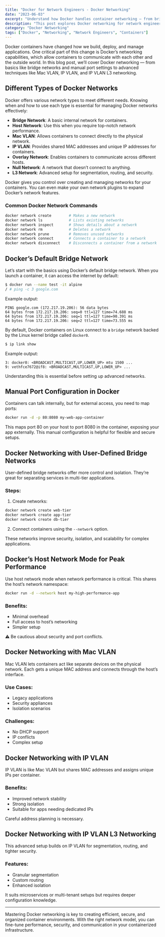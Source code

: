 ```yaml
---
title: "Docker for Network Engineers - Docker Networking"
date: "2023-06-03"
excerpt: "Understand how Docker handles container networking — from bridge and host modes to Mac VLAN, IP VLAN, and advanced L3 setups — all tailored for network engineers."
description: "This post explores Docker networking for network engineers, covering default bridge networks, port mapping, custom networks, host mode, and advanced configurations like Mac VLAN and IP VLAN. Learn when and how to apply each to optimize container communication and isolation."
category: "Docker Networking"
tags: ["Docker", "Networking", "Network Engineers", "Containers"]
---
```


Docker containers have changed how we build, deploy, and manage applications. One critical part of this change is Docker’s networking capabilities, which allow containers to communicate with each other and the outside world. In this blog post, we’ll cover Docker networking — from basics like bridge networks and manual port settings to advanced techniques like Mac VLAN, IP VLAN, and IP VLAN L3 networking.

## Different Types of Docker Networks

Docker offers various network types to meet different needs. Knowing when and how to use each type is essential for managing Docker networks effectively:

- **Bridge Network**: A basic internal network for containers.
- **Host Network**: Use this when you require top-notch network performance.
- **Mac VLAN**: Allows containers to connect directly to the physical network.
- **IP VLAN**: Provides shared MAC addresses and unique IP addresses for containers.
- **Overlay Network**: Enables containers to communicate across different hosts.
- **Null Network**: A network that doesn’t connect to anything.
- **L3 Network**: Advanced setup for segmentation, routing, and security.

Docker gives you control over creating and managing networks for your containers. You can even make your own network plugins to expand Docker’s network features.

### Common Docker Network Commands

```bash
docker network create        # Makes a new network
docker network ls            # Lists existing networks
docker network inspect       # Shows details about a network
docker network rm            # Deletes a network
docker network prune         # Removes unused networks
docker network connect       # Connects a container to a network
docker network disconnect    # Disconnects a container from a network
````

## Docker’s Default Bridge Network

Let’s start with the basics using Docker’s default bridge network. When you launch a container, it can access the internet by default:

```bash
$ docker run --name test -it alpine
/ # ping -c 3 google.com
```

Example output:

```
PING google.com (172.217.19.206): 56 data bytes
64 bytes from 172.217.19.206: seq=0 ttl=127 time=74.688 ms
64 bytes from 172.217.19.206: seq=1 ttl=127 time=90.391 ms
64 bytes from 172.217.19.206: seq=2 ttl=127 time=73.555 ms
```

By default, Docker containers on Linux connect to a `bridge` network backed by the Linux kernel bridge called `docker0`.

```bash
$ ip link show
```

Example output:

```
3: docker0: <BROADCAST,MULTICAST,UP,LOWER_UP> mtu 1500 ...
9: vethfce7672@if8: <BROADCAST,MULTICAST,UP,LOWER_UP> ...
```

Understanding this is essential before setting up advanced networks.

## Manual Port Configuration in Docker

Containers can talk internally, but for external access, you need to map ports:

```bash
docker run -d -p 80:8080 my-web-app-container
```

This maps port 80 on your host to port 8080 in the container, exposing your app externally. This manual configuration is helpful for flexible and secure setups.

## Docker Networking with User-Defined Bridge Networks

User-defined bridge networks offer more control and isolation. They’re great for separating services in multi-tier applications.

### Steps:

1. Create networks:

```bash
docker network create web-tier
docker network create app-tier
docker network create db-tier
```

2. Connect containers using the `--network` option.

These networks improve security, isolation, and scalability for complex applications.

## Docker’s Host Network Mode for Peak Performance

Use host network mode when network performance is critical. This shares the host’s network namespace:

```bash
docker run -d --network host my-high-performance-app
```

### Benefits:

* Minimal overhead
* Full access to host’s networking
* Simpler setup

⚠️ Be cautious about security and port conflicts.

## Docker Networking with Mac VLAN

Mac VLAN lets containers act like separate devices on the physical network. Each gets a unique MAC address and connects through the host’s interface.

### Use Cases:

* Legacy applications
* Security appliances
* Isolation scenarios

### Challenges:

* No DHCP support
* IP conflicts
* Complex setup

## Docker Networking with IP VLAN

IP VLAN is like Mac VLAN but shares MAC addresses and assigns unique IPs per container.

### Benefits:

* Improved network stability
* Strong isolation
* Suitable for apps needing dedicated IPs

Careful address planning is necessary.

## Docker Networking with IP VLAN L3 Networking

This advanced setup builds on IP VLAN for segmentation, routing, and tighter security.

### Features:

* Granular segmentation
* Custom routing
* Enhanced isolation

It suits microservices or multi-tenant setups but requires deeper configuration knowledge.

---

Mastering Docker networking is key to creating efficient, secure, and organized container environments. With the right network model, you can fine-tune performance, security, and communication in your containerized infrastructure.
